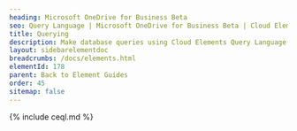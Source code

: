 ```yaml
---
heading: Microsoft OneDrive for Business Beta
seo: Query Language | Microsoft OneDrive for Business Beta | Cloud Elements API Docs
title: Querying
description: Make database queries using Cloud Elements Query Language.
layout: sidebarelementdoc
breadcrumbs: /docs/elements.html
elementId: 178
parent: Back to Element Guides
order: 45
sitemap: false
---
```


{% include ceql.md %}
